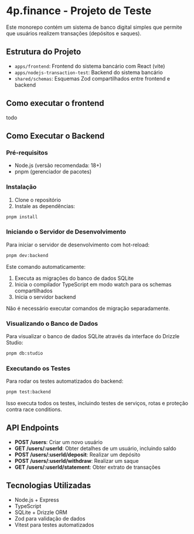 # 4p.finance - Projeto de Teste

Este monorepo contém um sistema de banco digital simples que permite que usuários realizem transações (depósitos e saques).

## Estrutura do Projeto

- `apps/frontend`: Frontend do sistema bancário com React (vite)
- `apps/nodejs-transaction-test`: Backend do sistema bancário
- `shared/schemas`: Esquemas Zod compartilhados entre frontend e backend

## Como executar o frontend

todo

## Como Executar o Backend

### Pré-requisitos

- Node.js (versão recomendada: 18+)
- pnpm (gerenciador de pacotes)

### Instalação

1. Clone o repositório
2. Instale as dependências:

```bash
pnpm install
```

### Iniciando o Servidor de Desenvolvimento

Para iniciar o servidor de desenvolvimento com hot-reload:

```bash
pnpm dev:backend
```

Este comando automaticamente:

1. Executa as migrações do banco de dados SQLite
2. Inicia o compilador TypeScript em modo watch para os schemas compartilhados
3. Inicia o servidor backend

Não é necessário executar comandos de migração separadamente.

### Visualizando o Banco de Dados

Para visualizar o banco de dados SQLite através da interface do Drizzle Studio:

```bash
pnpm db:studio
```

### Executando os Testes

Para rodar os testes automatizados do backend:

```bash
pnpm test:backend
```

Isso executa todos os testes, incluindo testes de serviços, rotas e proteção contra race conditions.

## API Endpoints

- **POST /users**: Criar um novo usuário
- **GET /users/:userId**: Obter detalhes de um usuário, incluindo saldo
- **POST /users/:userId/deposit**: Realizar um depósito
- **POST /users/:userId/withdraw**: Realizar um saque
- **GET /users/:userId/statement**: Obter extrato de transações

## Tecnologias Utilizadas

- Node.js + Express
- TypeScript
- SQLite + Drizzle ORM
- Zod para validação de dados
- Vitest para testes automatizados
